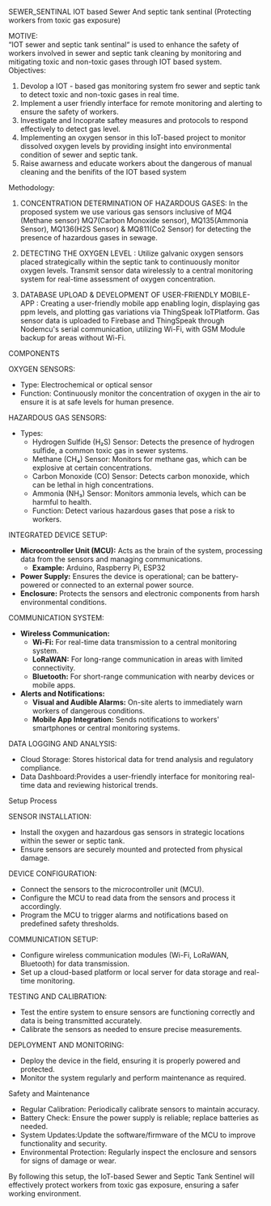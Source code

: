 SEWER_SENTINAL
 IOT based Sewer And septic tank sentinal  (Protecting workers from toxic gas exposure)

  MOTIVE:     
       “IOT  sewer and septic tank sentinal“ is used to enhance the safety of workers involved in sewer and septic tank cleaning  by monitoring and mitigating toxic and non-toxic gases through IOT based system.   
 Objectives: 
1. Devolop a IOT - based gas monitoring system fro sewer and septic tank to detect toxic and non-toxic gases in real time.
2. Implement  a user friendly interface for remote monitoring and alerting to ensure the safety of workers.
3. Investigate and Incoprate saftey measures and protocols to respond effectively to detect gas level. 
4. Implementing an oxygen sensor in this  IoT-based project  to monitor dissolved oxygen levels by providing insight into environmental condition of sewer and septic tank.
5. Raise awarness and educate workers  about the dangerous of  manual cleaning and the benifits of the IOT based system

Methodology:
1. CONCENTRATION DETERMINATION OF HAZARDOUS GASES:
        In the proposed system we use various gas sensors inclusive of MQ4 (Methane sensor) MQ7(Carbon Monoxide sensor), MQ135(Ammonia Sensor), MQ136(H2S Sensor) & MQ811(Co2 Sensor) for detecting the presence of hazardous gases in sewage.
 
2. DETECTING THE OXYGEN LEVEL :
     Utilize galvanic oxygen sensors placed strategically within the septic tank to continuously monitor oxygen levels. 
    Transmit sensor data wirelessly to a central monitoring system for real-time assessment of oxygen concentration.

3. DATABASE UPLOAD & DEVELOPMENT OF USER-FRIENDLY MOBILE-APP :
     Creating a user-friendly mobile app enabling login, displaying gas ppm levels, and plotting gas variations via ThingSpeak IoTPlatform. 
     Gas sensor data is uploaded to Firebase and ThingSpeak through Nodemcu's serial communication, utilizing Wi-Fi, with GSM Module backup for areas without Wi-Fi.

COMPONENTS

OXYGEN SENSORS:
- Type: Electrochemical or optical sensor
- Function: Continuously monitor the concentration of oxygen in the air to ensure it is at safe levels for human presence.

HAZARDOUS GAS SENSORS:
- Types:
  - Hydrogen Sulfide (H₂S) Sensor: Detects the presence of hydrogen sulfide, a common toxic gas in sewer systems.
  - Methane (CH₄) Sensor: Monitors for methane gas, which can be explosive at certain concentrations.
  - Carbon Monoxide (CO) Sensor: Detects carbon monoxide, which can be lethal in high concentrations.
  - Ammonia (NH₃) Sensor: Monitors ammonia levels, which can be harmful to health.
  - Function: Detect various hazardous gases that pose a risk to workers.

INTEGRATED DEVICE SETUP:
- **Microcontroller Unit (MCU):** Acts as the brain of the system, processing data from the sensors and managing communications.
  - **Example:** Arduino, Raspberry Pi, ESP32
- **Power Supply:** Ensures the device is operational; can be battery-powered or connected to an external power source.
- **Enclosure:** Protects the sensors and electronic components from harsh environmental conditions.

COMMUNICATION SYSTEM:
- **Wireless Communication:**
  - **Wi-Fi:** For real-time data transmission to a central monitoring system.
  - **LoRaWAN:** For long-range communication in areas with limited connectivity.
  - **Bluetooth:** For short-range communication with nearby devices or mobile apps.
- **Alerts and Notifications:**
  - **Visual and Audible Alarms:** On-site alerts to immediately warn workers of dangerous conditions.
  - **Mobile App Integration:** Sends notifications to workers' smartphones or central monitoring systems.

DATA LOGGING AND ANALYSIS:
- Cloud Storage: Stores historical data for trend analysis and regulatory compliance.
- Data Dashboard:Provides a user-friendly interface for monitoring real-time data and reviewing historical trends.

Setup Process

SENSOR INSTALLATION:
- Install the oxygen and hazardous gas sensors in strategic locations within the sewer or septic tank.
- Ensure sensors are securely mounted and protected from physical damage.

DEVICE CONFIGURATION:
- Connect the sensors to the microcontroller unit (MCU).
- Configure the MCU to read data from the sensors and process it accordingly.
- Program the MCU to trigger alarms and notifications based on predefined safety thresholds.

COMMUNICATION SETUP:
- Configure wireless communication modules (Wi-Fi, LoRaWAN, Bluetooth) for data transmission.
- Set up a cloud-based platform or local server for data storage and real-time monitoring.

TESTING AND CALIBRATION:
- Test the entire system to ensure sensors are functioning correctly and data is being transmitted accurately.
- Calibrate the sensors as needed to ensure precise measurements.

DEPLOYMENT AND MONITORING:
- Deploy the device in the field, ensuring it is properly powered and protected.
- Monitor the system regularly and perform maintenance as required.
  
 Safety and Maintenance
- Regular Calibration: Periodically calibrate sensors to maintain accuracy.
- Battery Check: Ensure the power supply is reliable; replace batteries as needed.
- System Updates:Update the software/firmware of the MCU to improve functionality and security.
- Environmental Protection: Regularly inspect the enclosure and sensors for signs of damage or wear.

By following this setup, the IoT-based Sewer and Septic Tank Sentinel will effectively protect workers from toxic gas exposure, ensuring a safer working environment.


   


 
